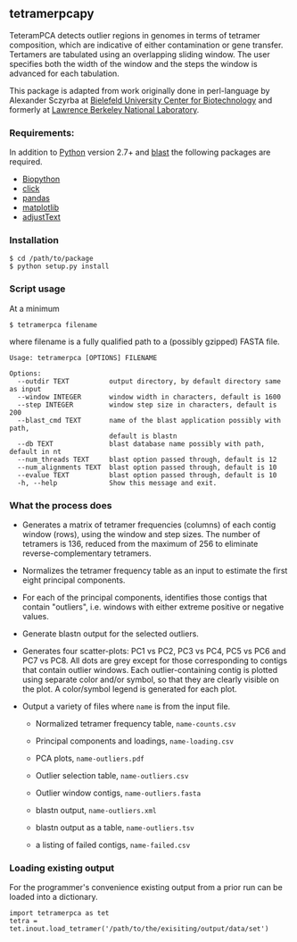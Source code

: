 ## tetramerpcapy

TeteramPCA detects outlier regions in genomes in terms of tetramer composition, which are indicative of either contamination or gene transfer.  Tertamers are
tabulated using an overlapping sliding window. The user specifies both the width of the window and the steps the window is advanced for each tabulation.

This package is adapted from work originally done in perl-language by Alexander Sczyrba at [Bielefeld University Center for Biotechnology](http://www.cebitec.uni-bielefeld.de/~asczyrba) and formerly at [Lawrence Berkeley National Laboratory](http://www.lbl.gov/).

### Requirements:

 In addition to [Python](https://www.python.org) version 2.7+ and [blast](https://blast.ncbi.nlm.nih.gov) the following packages are required.

 + [Biopython](http://biopython.org/)
 + [click](http://click.pocoo.org/5/)
 + [pandas](http://pandas.pydata.org/index.html)
 + [matplotlib](http://matplotlib.org/1.5.1/index.html)
 + [adjustText](https://pypi.python.org/pypi/adjustText/0.5.3)

### Installation

```
$ cd /path/to/package
$ python setup.py install
```


### Script usage

At a minimum

```
$ tetramerpca filename
```

where filename is a fully qualified path to a (possibly gzipped) FASTA file.

```
Usage: tetramerpca [OPTIONS] FILENAME

Options:
  --outdir TEXT          output directory, by default directory same as input
  --window INTEGER       window width in characters, default is 1600
  --step INTEGER         window step size in characters, default is 200
  --blast_cmd TEXT       name of the blast application possibly with path,
                         default is blastn
  --db TEXT              blast database name possibly with path, default in nt
  --num_threads TEXT     blast option passed through, default is 12
  --num_alignments TEXT  blast option passed through, default is 10
  --evalue TEXT          blast option passed through, default is 10
  -h, --help             Show this message and exit.

```

### What the process does

 + Generates a matrix of tetramer frequencies (columns) of each contig window (rows), using the window and step sizes. The number of tetramers is 136, reduced from the maximum of 256 to eliminate reverse-complementary tetramers.

 + Normalizes the tetramer frequency table as an input to estimate the first eight principal components.

 + For each of the principal components, identifies those contigs that contain "outliers", i.e. windows with either extreme positive or negative values.

 + Generate blastn output for the selected outliers.

 + Generates four scatter-plots: PC1 vs PC2, PC3 vs PC4, PC5 vs PC6 and PC7 vs PC8. All dots are grey except for those corresponding to contigs that contain outlier windows. Each outlier-containing contig is plotted using separate color and/or symbol, so that they are clearly visible on the plot.  A color/symbol legend is generated for each plot.

 + Output a variety of files where `name` is from the input file.

   - Normalized tetramer frequency table, `name-counts.csv`

   - Principal components and loadings, `name-loading.csv`

   - PCA plots, `name-outliers.pdf`

   - Outlier selection table, `name-outliers.csv`

   - Outlier window contigs, `name-outliers.fasta`

   - blastn output, `name-outliers.xml`

   - blastn output as a table, `name-outliers.tsv`


   - a listing of failed contigs, `name-failed.csv`

### Loading existing output

For the programmer's convenience existing output from a prior run can be loaded into a dictionary.

```
import tetramerpca as tet
tetra = tet.inout.load_tetramer('/path/to/the/exisiting/output/data/set')
```
